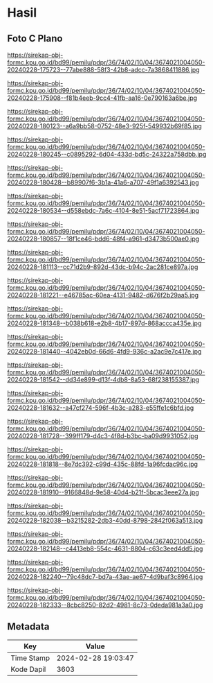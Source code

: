 # Hasil

## Foto C Plano

https://sirekap-obj-formc.kpu.go.id/bd99/pemilu/pdpr/36/74/02/10/04/3674021004050-20240228-175723--77abe888-58f3-42b8-adcc-7a3868411886.jpg

https://sirekap-obj-formc.kpu.go.id/bd99/pemilu/pdpr/36/74/02/10/04/3674021004050-20240228-175908--f81b4eeb-9cc4-41fb-aa16-0e790163a6be.jpg

https://sirekap-obj-formc.kpu.go.id/bd99/pemilu/pdpr/36/74/02/10/04/3674021004050-20240228-180123--a6a9bb58-0752-48e3-925f-549932b69f85.jpg

https://sirekap-obj-formc.kpu.go.id/bd99/pemilu/pdpr/36/74/02/10/04/3674021004050-20240228-180245--c0895292-6d04-433d-bd5c-24322a758dbb.jpg

https://sirekap-obj-formc.kpu.go.id/bd99/pemilu/pdpr/36/74/02/10/04/3674021004050-20240228-180428--b89907f6-3b1a-41a6-a707-49f1a6392543.jpg

https://sirekap-obj-formc.kpu.go.id/bd99/pemilu/pdpr/36/74/02/10/04/3674021004050-20240228-180534--d558ebdc-7a6c-4104-8e51-5acf71723864.jpg

https://sirekap-obj-formc.kpu.go.id/bd99/pemilu/pdpr/36/74/02/10/04/3674021004050-20240228-180857--18f1ce46-bdd6-48f4-a961-d3473b500ae0.jpg

https://sirekap-obj-formc.kpu.go.id/bd99/pemilu/pdpr/36/74/02/10/04/3674021004050-20240228-181113--cc71d2b9-892d-43dc-b94c-2ac281ce897a.jpg

https://sirekap-obj-formc.kpu.go.id/bd99/pemilu/pdpr/36/74/02/10/04/3674021004050-20240228-181221--e46785ac-60ea-4131-9482-d676f2b29aa5.jpg

https://sirekap-obj-formc.kpu.go.id/bd99/pemilu/pdpr/36/74/02/10/04/3674021004050-20240228-181348--b038b618-e2b8-4b17-897d-868accca435e.jpg

https://sirekap-obj-formc.kpu.go.id/bd99/pemilu/pdpr/36/74/02/10/04/3674021004050-20240228-181440--4042eb0d-66d6-4fd9-936c-a2ac9e7c417e.jpg

https://sirekap-obj-formc.kpu.go.id/bd99/pemilu/pdpr/36/74/02/10/04/3674021004050-20240228-181542--dd34e899-d13f-4db8-8a53-68f238155387.jpg

https://sirekap-obj-formc.kpu.go.id/bd99/pemilu/pdpr/36/74/02/10/04/3674021004050-20240228-181632--a47cf274-596f-4b3c-a283-e55ffe1c6bfd.jpg

https://sirekap-obj-formc.kpu.go.id/bd99/pemilu/pdpr/36/74/02/10/04/3674021004050-20240228-181728--399ff179-d4c3-4f8d-b3bc-ba09d9931052.jpg

https://sirekap-obj-formc.kpu.go.id/bd99/pemilu/pdpr/36/74/02/10/04/3674021004050-20240228-181818--8e7dc392-c99d-435c-88fd-1a96fcdac96c.jpg

https://sirekap-obj-formc.kpu.go.id/bd99/pemilu/pdpr/36/74/02/10/04/3674021004050-20240228-181910--9166848d-9e58-40d4-b21f-5bcac3eee27a.jpg

https://sirekap-obj-formc.kpu.go.id/bd99/pemilu/pdpr/36/74/02/10/04/3674021004050-20240228-182038--b3215282-2db3-40dd-8798-2842f063a513.jpg

https://sirekap-obj-formc.kpu.go.id/bd99/pemilu/pdpr/36/74/02/10/04/3674021004050-20240228-182148--c4413eb8-554c-4631-8804-c63c3eed4dd5.jpg

https://sirekap-obj-formc.kpu.go.id/bd99/pemilu/pdpr/36/74/02/10/04/3674021004050-20240228-182240--79c48dc7-bd7a-43ae-ae67-4d9baf3c8964.jpg

https://sirekap-obj-formc.kpu.go.id/bd99/pemilu/pdpr/36/74/02/10/04/3674021004050-20240228-182333--8cbc8250-82d2-4981-8c73-0deda981a3a0.jpg


## Metadata

| Key        | Value               |
| ---------- | ------------------- |
| Time Stamp | 2024-02-28 19:03:47 |
| Kode Dapil | 3603                |



